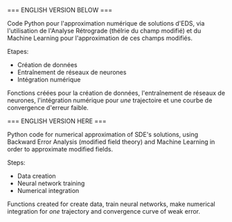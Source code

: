 === ENGLISH VERSION BELOW ===

Code Python pour l'approximation numérique de solutions d'EDS, via l'utilisation de l'Analyse Rétrograde (thélrie du champ modifié) et du Machine Learning pour l'approximation de ces champs modifiés.

Etapes:

- Création de données
- Entraînement de réseaux de neurones
- Intégration numérique

Fonctions créées pour la création de données, l'entraînement de réseaux de neurones, l'intégration numérique pour *une* trajectoire et une courbe de convergence d'erreur faible.




=== ENGLISH VERSION HERE ===

Python code for numerical approximation of SDE's solutions, using Backward Error Analysis (modified field theory) and Machine Learning in order to approximate modified fields.

Steps:

- Data creation
- Neural network training
- Numerical integration

Functions created for create data, train neural networks, make numerical integration for *one* trajectory and convergence curve of weak error.

